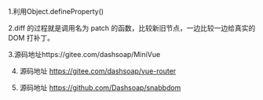 1.利用Object.defineProperty()

2.diff 的过程就是调用名为 patch 的函数，比较新旧节点，一边比较一边给真实的 DOM 打补丁。


3.源码地址https://gitee.com/dashsoap/MiniVue

4. 源码地址 https://gitee.com/dashsoap/vue-router

5.  源码地址 https://github.com/Dashsoap/snabbdom